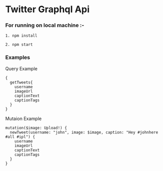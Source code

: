 # Twitter Graphql Api

### For running on local machine :-

```
1. npm install
```
```
2. npm start
```

### Examples

Query Example

```
{
  getTweets{
    username
    imageUrl
    captionText
    captionTags
  }
}
```

Mutaion Example

```
mutation($image: Upload!) {
  newTweet(username: "john", image: $image, caption: "Hey #johnhere #all #ipl") {
    username
    imageUrl
    captionText
    captionTags
  }
}
```
